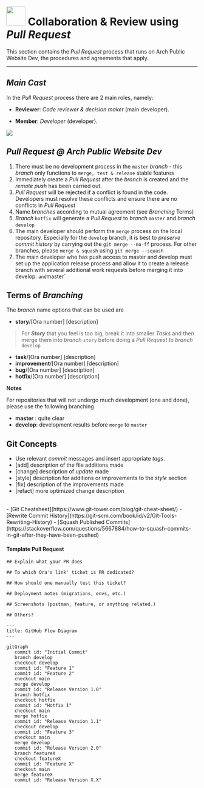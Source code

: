 # <img src="https://media.giphy.com/media/LnQjpWaON8nhr21vNW/giphy.gif" width="50"> Collaboration & Review using *Pull Request*

This section contains the *Pull Request* process that runs on Arch Public Website Dev, the procedures and agreements that apply.

---

## *Main Cast*

In the *Pull Request* process there are 2 main roles, namely:

- **Reviewer**: *Code reviewer & decision maker* (main developer).
<!-- - **QA**: *Feature/function reviewer*. -->
- **Member**: *Developer* (developer).

![](https://static.pbahotels.com/Assets/images/Hotel/exterior/d62e3d6a1766e1d3c8a7e478bddd78a3cd3f8fae.png)

## *Pull Request @ Arch Public Website Dev*

1. There must be no development process in the `master` *branch* - this *branch* only functions to `merge, test & release` stable features
2. Immediately create a *Pull Request* after the *branch* is created and the *remote push* has been carried out.
3. *Pull Request* will be rejected if a conflict is found in the code. Developers must resolve these conflicts and ensure there are no conflicts in *Pull Request*
4. Name *branches* according to mutual agreement (see *Branching* Terms)
5. *Branch* `hotfix` will generate a *Pull Request* to *branch* `master` and *branch* `develop`
6. The main developer should perform the `merge` process on the local repository. Especially for the `develop` branch, it is best to *preserve commit history* by carrying out the `git merge --no-ff` process. For other branches, please `merge & squash` using `git merge --squash`
7. The main developer who has push access to master and develop must set up the application release process and allow it to create a release branch with several additional work requests before merging it into develop. ` and `master`

## Terms of *Branching*

The *branch* name options that can be used are

- **story**/[Ora number] [description]

> For ***Story*** that you feel is too big, break it into smaller *Tasks* and then merge them into *branch* `story` before doing a *Pull Request* to *branch* `develop`

- **task**/[Ora number] [description]
- **improvement**/[Ora number] [description]
- **bug**/[Ora number] [description]
- **hotfix**/[Ora number] [description]

**Notes**

For repositories that will not undergo much development (one and done), please use the following branching

- **master** : quite clear
- **develop**: development results before `merge` to `master`
<!-- - **latest** : all development will be done on this branch and a PR will be created to `develop` -->

## Git Concepts

- Use relevant *commit* messages and insert appropriate *tags*.
- [add] description of the file additions made
- [change] description of *update* made
- [style] description for additions or improvements to the *style* section
- [fix] description of the improvements made
- [refact] more optimized change description
</br>
- [Git Cheatsheet](https://www.git-tower.com/blog/git-cheat-sheet/)
- [Rewrite Commit History](https://git-scm.com/book/id/v2/Git-Tools-Rewriting-History)
- [Squash Published Commits](https://stackoverflow.com/questions/5667884/how-to-squash-commits-in-git-after-they-have-been-pushed)

#### Template Pull Request

```
## Explain what your PR does

## To which Ora's link' ticket is PR dedicated?

## How should one manually test this ticket?

## Deployment notes (migrations, envs, etc.)

## Screenshots (postman, feature, or anything related.)

## Others?
```

```mermaid
---
title: GitHub Flow Diagram
---

gitGraph
   commit id: "Initial Commit"
   branch develop
   checkout develop
   commit id: "Feature 1"
   commit id: "Feature 2"
   checkout main
   merge develop
   commit id: "Release Version 1.0"
   branch hotfix
   checkout hotfix
   commit id: "Hotfix 1"
   checkout main
   merge hotfix
   commit id: "Release Version 1.1"
   checkout develop
   commit id: "Feature 3"
   checkout main
   merge develop
   commit id: "Release Version 2.0"
   branch featureX
   checkout featureX
   commit id: "Feature X"
   checkout main
   merge featureX
   commit id: "Release Version X.X"
```

